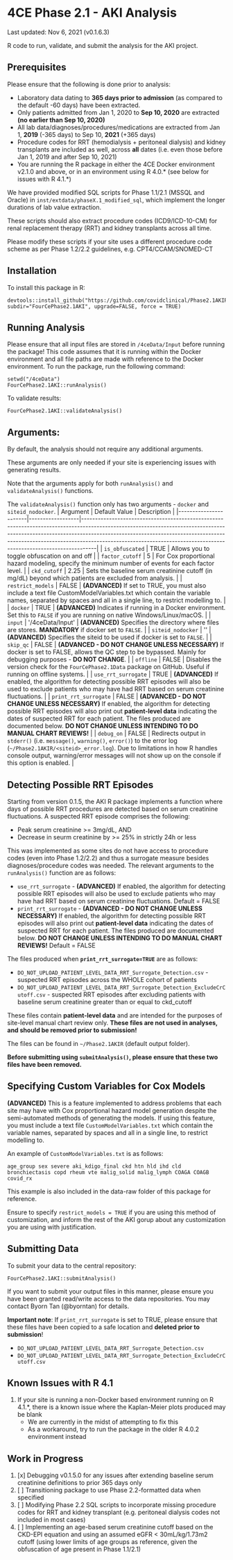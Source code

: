# 4CE Phase 2.1 - AKI Analysis
Last updated: Nov 6, 2021 (v0.1.6.3)

R code to run, validate, and submit the analysis for the AKI project.

## Prerequisites
Please ensure that the following is done prior to analysis:
- Laboratory data dating to **365 days prior to admission** (as compared to the default -60 days) have been extracted.
- Only patients admitted from Jan 1, 2020 to **Sep 10, 2020** are extracted **(no earlier than Sep 10, 2020)**
- All lab data/diagnoses/procedures/medications are extracted from Jan 1, **2019** (-365 days) to Sep 10, **2021** (+365 days)
- Procedure codes for RRT (hemodialysis + peritoneal dialysis) and kidney transplants are included as well, across **all** dates (i.e. even those before Jan 1, 2019 and after Sep 10, 2021)
- You are running the R package in either the 4CE Docker environment v2.1.0 and above, or in an environment using R 4.0.\* (see below for issues with R 4.1.\*)

We have provided modified SQL scripts for Phase 1.1/2.1 (MSSQL and Oracle) in `inst/extdata/phaseX.1_modified_sql`, which implement the longer durations of lab value extraction. 

These scripts should also extract procedure codes (ICD9/ICD-10-CM) for renal replacement therapy (RRT) and kidney transplants across all time.

Please modify these scripts if your site uses a different procedure code scheme as per Phase 1.2/2.2 guidelines, e.g. CPT4/CCAM/SNOMED-CT

## Installation
To install this package in R:
```
devtools::install_github("https://github.com/covidclinical/Phase2.1AKIRPackage", subdir="FourCePhase2.1AKI", upgrade=FALSE, force = TRUE)
```

## Running Analysis
Please ensure that all input files are stored in `/4ceData/Input` before running the package!
This code assumes that it is running within the Docker environment and all file paths are made with reference to the Docker environment.
To run the package, run the following command:

```
setwd("/4ceData")
FourCePhase2.1AKI::runAnalysis()
```

To validate results:
```
FourCePhase2.1AKI::validateAnalysis()
```

## Arguments:
By default, the analysis should not require any additional arguments.

These arguments are only needed if your site is experiencing issues with generating results.

Note that the arguments apply for both `runAnalysis()` and `validateAnalysis()` functions.

The `validateAnalysis()` function only has two arguments - `docker` and `siteid_nodocker`.
| Argument              | Default Value    | Description                                                                                                                                                                                                                                                                                                                 |
|-----------------------|------------------|-----------------------------------------------------------------------------------------------------------------------------------------------------------------------------------------------------------------------------------------------------------------------------------------------------------------------------|
| `is_obfuscated`       | TRUE             | Allows you to toggle obfuscation on and off                                                                                                                                                                                                                                                                                 |
| `factor_cutoff`       | 5                | For Cox proportional hazard modeling, specify the minimum number of events for each  factor level.                                                                                                                                                                                                                          |
| `ckd_cutoff`          | 2.25             | Sets the baseline serum creatinine cutoff (in mg/dL) beyond which patients are excluded  from analysis.                                                                                                                                                                                                                     |
| `restrict_models`     | FALSE            | **(ADVANCED)** If set to TRUE, you must also include a text file CustomModelVariables.txt  which contain the variable names, separated by spaces and all in a single line, to  restrict modelling to.                                                                                                                       |
| `docker`              | TRUE             | **(ADVANCED)** Indicates if running in a Docker environment. Set this to `FALSE` if you  are running on native Windows/Linux/macOS.                                                                                                                                                                                         |
| `input`               | '/4ceData/Input' | **(ADVANCED)** Specifies the directory where files are stores. **MANDATORY** if docker  set to `FALSE`.                                                                                                                                                                                                                     |
| `siteid_nodocker`     | ''               | **(ADVANCED)** Specifies the siteid to be used if docker is set to `FALSE`.                                                                                                                                                                                                                                                 |
| `skip_qc`             | FALSE            | **(ADVANCED - DO NOT CHANGE UNLESS NECESSARY)** If docker is set to FALSE, allows the QC  step to be bypassed. Mainly for debugging purposes - **DO NOT CHANGE**.                                                                                                                                                           |
| `offline`             | FALSE            | Disables the version check for the `FourCePhase2.1Data` package on GitHub. Useful if  running on offline systems.                                                                                                                                                                                                           |
| `use_rrt_surrogate`   | TRUE            | **(ADVANCED)** If enabled, the algorithm for detecting possible RRT episodes will also be  used to exclude patients who may have had RRT based on serum creatinine fluctuations.                                                                                                                                            |
| `print_rrt_surrogate` | FALSE            | **(ADVANCED - DO NOT CHANGE UNLESS NECESSARY)** If enabled, the algorithm for detecting  possible RRT episodes will also print out **patient-level data** indicating the dates of  suspected RRT for each patient. The files produced are documented below. **DO NOT CHANGE  UNLESS INTENDING TO DO MANUAL CHART REVIEWS!** |
| `debug_on`            | FALSE            | Redirects output in `stderr()` (i.e. `message()`, `warning()`, `error()`) to the error log (`~/Phase2.1AKIR/<siteid>_error.log`). Due to limitations in how R handles console output,  warning/error messages will not show up on the console if this option is enabled.                                                    |

## Detecting Possible RRT Episodes
Starting from version 0.1.5, the AKI R package implements a function where days of possible RRT procedures are detected based on serum creatinine fluctuations.
A suspected RRT episode comprises the following:
- Peak serum creatinine >= 3mg/dL, AND
- Decrease in seurm creatinine by >= 25% in strictly 24h or less


This was implemented as some sites do not have access to procedure codes (even into Phase 1.2/2.2) and thus a surrogate measure besides diagnoses/procedure codes was needed.
The relevant arguments to the `runAnalysis()` function are as follows:
- `use_rrt_surrogate` - **(ADVANCED)** If enabled, the algorithm for detecting possible RRT episodes will also be used to exclude patients who may have had RRT based on serum creatinine fluctuations. Default = FALSE
- `print_rrt_surrogate` - **(ADVANCED - DO NOT CHANGE UNLESS NECESSARY)** If enabled, the algorithm for detecting possible RRT episodes will also print out **patient-level data** indicating the dates of suspected RRT for each patient. The files produced are documented below. **DO NOT CHANGE UNLESS INTENDING TO DO MANUAL CHART REVIEWS!** Default = FALSE


The files produced when **`print_rrt_surrogate=TRUE`** are as follows:
- `DO_NOT_UPLOAD_PATIENT_LEVEL_DATA_RRT_Surrogate_Detection.csv` - suspected RRT episodes across the WHOLE cohort of patients
- `DO_NOT_UPLOAD_PATIENT_LEVEL_DATA_RRT_Surrogate_Detection_ExcludeCrCutoff.csv` - suspected RRT episodes after excluding patients with baseline serum creatinine greater than or equal to ckd_cutoff

These files contain **patient-level data** and are intended for the purposes of site-level manual chart review only. **These files are not used in analyses, and should be removed prior to submission!**


The files can be found in `~/Phase2.1AKIR` (default output folder).

**Before submitting using `submitAnalysis()`, please ensure that these two files have been removed.**

## Specifying Custom Variables for Cox Models
**(ADVANCED)** This is a feature implemented to address problems that each site may have with Cox proportional hazard model generation despite the semi-automated methods of generating the models. 
If using this feature, you must include a text file `CustomModelVariables.txt` which contain the variable names, separated by spaces and all in a single line, to restrict modelling to. 

An example of `CustomModelVariables.txt` is as follows:
```
age_group sex severe aki_kdigo_final ckd htn hld ihd cld bronchiectasis copd rheum vte malig_solid malig_lymph COAGA COAGB covid_rx 
```
This example is also included in the data-raw folder of this package for reference.

Ensure to specify `restrict_models = TRUE` if you are using this method of customization, and inform the rest of the AKI gorup about any customization you are using with justification.

## Submitting Data
To submit your data to the central repository:

```
FourCePhase2.1AKI::submitAnalysis()
```
If you want to submit your output files in this manner, please ensure you have been granted read/write access to the data repositories. You may contact Byorn Tan (@byorntan) for details.

**Important note**:
If `print_rrt_surrogate` is set to TRUE, please ensure that these files have been copied to a safe location and **deleted prior to submission**!
- `DO_NOT_UPLOAD_PATIENT_LEVEL_DATA_RRT_Surrogate_Detection.csv`
- `DO_NOT_UPLOAD_PATIENT_LEVEL_DATA_RRT_Surrogate_Detection_ExcludeCrCutoff.csv`

## Known Issues with R 4.1
1) If your site is running a non-Docker based environment running on R 4.1.\*, there is a known issue where the Kaplan-Meier plots produced may be blank
   - We are currently in the midst of attempting to fix this
   - As a workaround, try to run the package in the older R 4.0.2 environment instead

## Work in Progress
1) [x] Debugging v0.1.5.0 for any issues after extending baseline serum creatinine definitions to prior 365 days only
2) [ ] Transitioning package to use Phase 2.2-formatted data when specified
3) [ ] Modifying Phase 2.2 SQL scripts to incorporate missing procedure codes for RRT and kidney transplant (e.g. peritoneal dialysis codes not included in most cases)
4) [ ] Implementing an age-based serum creatinine cutoff based on the CKD-EPI equation and using an assumed eGFR < 30mL/kg/1.73m2 cutoff (using lower limits of age groups as reference, given the obfuscation of age present in Phase 1.1/2.1)
